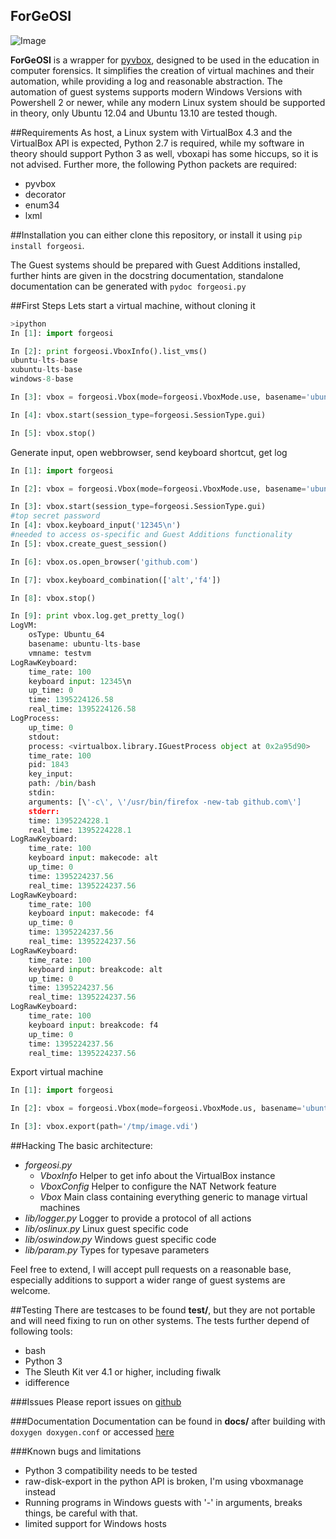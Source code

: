 ForGeOSI
--------
![Image](http://max.fauiwg.de/forgeosi/logo256.png?raw=true)

__ForGeOSI__ is a wrapper for [pyvbox](https://github.com/mjdorma/pyvbox), designed to be used in the education in computer forensics. It simplifies the creation of virtual machines and their automation, while providing a log and reasonable abstraction.
The automation of guest systems supports modern Windows Versions with Powershell 2 or newer, while any modern Linux system should be supported in theory, only Ubuntu 12.04 and Ubuntu 13.10 are tested though.

##Requirements
As host, a Linux system with VirtualBox 4.3 and the VirtualBox API is expected, Python 2.7 is required, while my software in theory should support Python 3 as well, vboxapi has some hiccups, so it is not advised.
Further more, the following Python packets are required:
* pyvbox
* decorator
* enum34
* lxml

##Installation
you can either clone this repository, or install it using `pip install forgeosi`.

The Guest systems should be prepared with Guest Additions installed, further hints are given in the docstring documentation, standalone documentation can be generated with `pydoc forgeosi.py`

##First Steps
Lets start a virtual machine, without cloning it

```python
>ipython
In [1]: import forgeosi

In [2]: print forgeosi.VboxInfo().list_vms()
ubuntu-lts-base
xubuntu-lts-base
windows-8-base

In [3]: vbox = forgeosi.Vbox(mode=forgeosi.VboxMode.use, basename='ubuntu-lts-base')

In [4]: vbox.start(session_type=forgeosi.SessionType.gui)

In [5]: vbox.stop()
```

Generate input, open webbrowser, send keyboard shortcut, get log

```python
In [1]: import forgeosi

In [2]: vbox = forgeosi.Vbox(mode=forgeosi.VboxMode.use, basename='ubuntu-lts-base')

In [3]: vbox.start(session_type=forgeosi.SessionType.gui)
#top secret password
In [4]: vbox.keyboard_input('12345\n')
#needed to access os-specific and Guest Additions functionality
In [5]: vbox.create_guest_session()

In [6]: vbox.os.open_browser('github.com')

In [7]: vbox.keyboard_combination(['alt','f4'])

In [8]: vbox.stop()

In [9]: print vbox.log.get_pretty_log()
LogVM:
	osType: Ubuntu_64
	basename: ubuntu-lts-base
	vmname: testvm
LogRawKeyboard:
	time_rate: 100
	keyboard input: 12345\n
	up_time: 0
	time: 1395224126.58
	real_time: 1395224126.58
LogProcess:
	up_time: 0
	stdout: 
	process: <virtualbox.library.IGuestProcess object at 0x2a95d90>
	time_rate: 100
	pid: 1843
	key_input: 
	path: /bin/bash
	stdin: 
	arguments: [\'-c\', \'/usr/bin/firefox -new-tab github.com\']
	stderr: 
	time: 1395224228.1
	real_time: 1395224228.1
LogRawKeyboard:
	time_rate: 100
	keyboard input: makecode: alt
	up_time: 0
	time: 1395224237.56
	real_time: 1395224237.56
LogRawKeyboard:
	time_rate: 100
	keyboard input: makecode: f4
	up_time: 0
	time: 1395224237.56
	real_time: 1395224237.56
LogRawKeyboard:
	time_rate: 100
	keyboard input: breakcode: alt
	up_time: 0
	time: 1395224237.56
	real_time: 1395224237.56
LogRawKeyboard:
	time_rate: 100
	keyboard input: breakcode: f4
	up_time: 0
	time: 1395224237.56
	real_time: 1395224237.56

```

Export virtual machine
```python
In [1]: import forgeosi

In [2]: vbox = forgeosi.Vbox(mode=forgeosi.VboxMode.us, basename='ubuntu-lts-base')

In [3]: vbox.export(path='/tmp/image.vdi')
```

##Hacking
The basic architecture:
* _forgeosi.py_
	* _VboxInfo_
	  Helper to get info about the VirtualBox instance
	* _VboxConfig_
	  Helper to configure the NAT Network feature
	* _Vbox_
	  Main class containing everything generic to manage virtual machines
* _lib/logger.py_
  Logger to provide a protocol of all actions
* _lib/oslinux.py_
  Linux guest specific code
* _lib/oswindow.py_
  Windows guest specific code
* _lib/param.py_
  Types for typesave parameters

Feel free to extend, I will accept pull requests on a reasonable base, especially additions to support a wider range of guest systems are welcome. 

##Testing
There are testcases to be found __test/__, but they are not portable
and will need fixing to run on other systems. The tests further depend of following tools:
* bash
* Python 3
* The Sleuth Kit ver 4.1 or higher, including fiwalk
* idifference

###Issues
Please report issues on [github](https://github.com/maxfragg/ForgeOSI/issues)

###Documentation
Documentation can be found in __docs/__ after building with `doxygen doxygen.conf` or accessed [here](http://max.fauiwg.de/forgeosi/index.html)


###Known bugs and limitations
* Python 3 compatibility needs to be tested
* raw-disk-export in the python API is broken, I'm using vboxmanage instead
* Running programs in Windows guests with '-' in arguments, breaks things, be careful with that.
* limited support for Windows hosts
